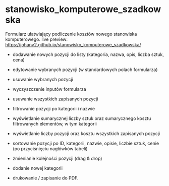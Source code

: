 # stanowisko_komputerowe_szadkowska

Formularz ułatwiający podliczenie kosztów nowego stanowiska komputerowego.
live preview: https://johanv2.github.io/stanowisko_komputerowe_szadkowska/

- dodawanie nowych pozycji do listy (kategoria, nazwa, opis, liczba sztuk, cena)
- edytowanie wybranych pozycji (w standardowych polach formularza)
- usuwanie wybranych pozycji

- wyczyszczenie inputów formularza
- usuwanie wszystkich zapisanych pozycji

- filtrowanie pozycji po kategorii i nazwie
- wyświetlanie sumarycznej liczby sztuk oraz sumarycznego kosztu filtrowanych elementów, w tym kategorii
  
- wyświetlanie liczby pozycji oraz kosztu wszystkich zapisanych pozycji

- sortowanie pozycji po ID, kategorii, nazwie, opisie, liczbie sztuk, cenie (po przyciśnięciu nagłówków tabeli)
 
- zmienianie kolejności pozycji (drag & drop)

- dodanie nowej kategorii

- drukowanie / zapisanie do PDF.
